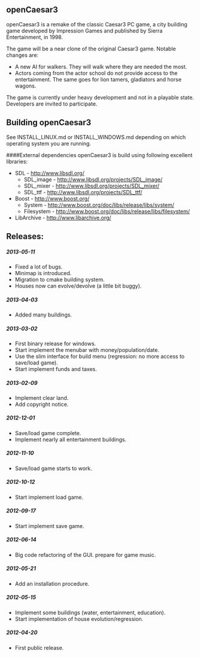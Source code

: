 openCaesar3
-----------
openCaesar3 is a remake of the classic Caesar3 PC game, a city building game developed by Impression Games and published by Sierra Entertainment, in 1998.

The game will be a near clone of the original Caesar3 game. Notable changes are:
 * A new AI for walkers. They will walk where they are needed the most.
 * Actors coming from the actor school do not provide access to the entertainment. The same goes for lion tamers, gladiators and horse wagons.

The game is currently under heavy development and not in a playable state. Developers are invited to participate.

Building openCaesar3
-------------------
See INSTALL_LINUX.md or INSTALL_WINDOWS.md depending on which operating system you are running.

####External dependencies
openCaesar3 is build using following excellent libraries:
  * SDL - http://www.libsdl.org/
    * SDL_image - http://www.libsdl.org/projects/SDL_image/
    * SDL_mixer - http://www.libsdl.org/projects/SDL_mixer/
    * SDL_ttf - http://www.libsdl.org/projects/SDL_ttf/
  * Boost - http://www.boost.org/
    * System - http://www.boost.org/doc/libs/release/libs/system/
    * Filesystem - http://www.boost.org/doc/libs/release/libs/filesystem/
  * LibArchive - http://www.libarchive.org/

Releases:
---------
##### 2013-05-11
  * Fixed a lot of bugs.
  * Minimap is introduced.
  * Migration to cmake building system.
  * Houses now can evolve/devolve (a little bit buggy).

##### 2013-04-03
  * Added many buildings.

##### 2013-03-02
  * First binary release for windows.
  * Start implement the menubar with money/population/date.
  * Use the slim interface for build menu (regression: no more access to save/load game).
  * Start implement funds and taxes.

##### 2013-02-09
  * Implement clear land.
  * Add copyright notice.

##### 2012-12-01
  * Save/load game complete.
  * Implement nearly all entertainment buildings.

##### 2012-11-10
  * Save/load game starts to work.

##### 2012-10-12
  * Start implement load game.

##### 2012-09-17
  * Start implement save game.

##### 2012-06-14
  * Big code refactoring of the GUI. prepare for game music.

##### 2012-05-21
  * Add an installation procedure.

##### 2012-05-15
  * Implement some buildings (water, entertainment, education). 
  * Start implementation of house evolution/regression.

##### 2012-04-20
  * First public release.

